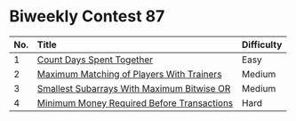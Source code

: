# Biweekly Contest 87

| No. | Title | Difficulty
|:---|:---|:---|
| 1 | [Count Days Spent Together](https://leetcode.com/problems/count-days-spent-together/) | Easy
| 2 | [Maximum Matching of Players With Trainers](https://leetcode.com/problems/maximum-matching-of-players-with-trainers/) | Medium
| 3 | [Smallest Subarrays With Maximum Bitwise OR](https://leetcode.com/problems/smallest-subarrays-with-maximum-bitwise-or/) | Medium
| 4 | [Minimum Money Required Before Transactions](https://leetcode.com/problems/minimum-money-required-before-transactions/) | Hard